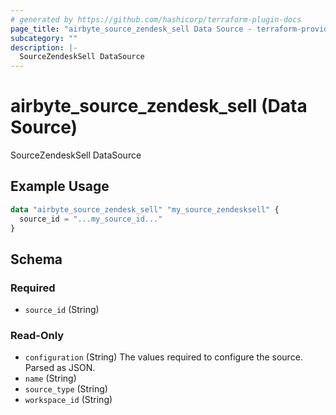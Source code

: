 ```yaml
---
# generated by https://github.com/hashicorp/terraform-plugin-docs
page_title: "airbyte_source_zendesk_sell Data Source - terraform-provider-airbyte"
subcategory: ""
description: |-
  SourceZendeskSell DataSource
---
```


# airbyte_source_zendesk_sell (Data Source)

SourceZendeskSell DataSource

## Example Usage

```terraform
data "airbyte_source_zendesk_sell" "my_source_zendesksell" {
  source_id = "...my_source_id..."
}
```

<!-- schema generated by tfplugindocs -->
## Schema

### Required

- `source_id` (String)

### Read-Only

- `configuration` (String) The values required to configure the source. Parsed as JSON.
- `name` (String)
- `source_type` (String)
- `workspace_id` (String)


